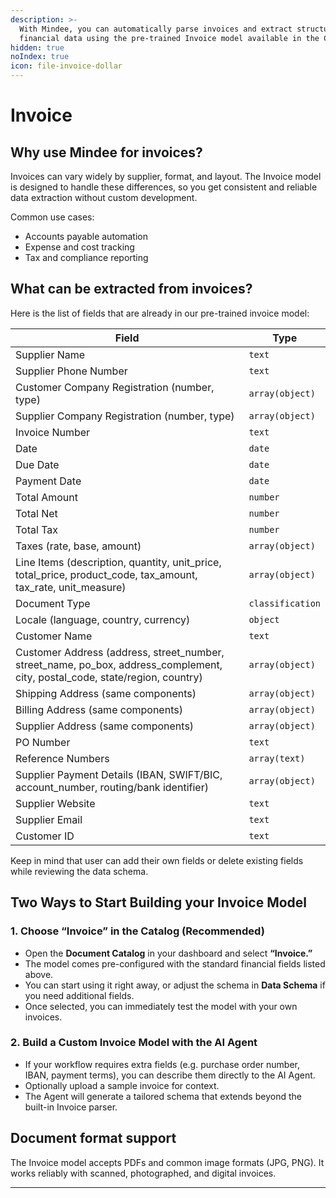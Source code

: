 ```yaml
---
description: >-
  With Mindee, you can automatically parse invoices and extract structured
  financial data using the pre-trained Invoice model available in the Catalog.
hidden: true
noIndex: true
icon: file-invoice-dollar
---
```


# Invoice

## Why use Mindee for invoices?

Invoices can vary widely by supplier, format, and layout. The Invoice model is designed to handle these differences, so you get consistent and reliable data extraction without custom development.

Common use cases:

* Accounts payable automation
* Expense and cost tracking
* Tax and compliance reporting

## What can be extracted from invoices?

Here is the list of fields that are already in our pre-trained invoice model:

| Field                                                                                                                             | Type                   |
| --------------------------------------------------------------------------------------------------------------------------------- | ---------------------- |
| Supplier Name                                                                                                                     | `text`                 |
| Supplier Phone Number                                                                                                             | `text`                 |
| Customer Company Registration (number, type)                                                                                      | `array(object)`        |
| Supplier Company Registration (number, type)                                                                                      | `array(object)`        |
| Invoice Number                                                                                                                    | `text`                 |
| Date                                                                                                                              | `date`                 |
| Due Date                                                                                                                          | `date`                 |
| Payment Date                                                                                                                      | `date`                 |
| Total Amount                                                                                                                      | `number`               |
| Total Net                                                                                                                         | `number`               |
| Total Tax                                                                                                                         | `number`               |
| Taxes (rate, base, amount)                                                                                                        | `array(object)`        |
| Line Items (description, quantity, unit\_price, total\_price, product\_code, tax\_amount, tax\_rate, unit\_measure)               | `array(object)`        |
| Document Type                                                                                                                     | `classification`       |
| Locale (language, country, currency)                                                                                              | `object`               |
| Customer Name                                                                                                                     | `text`                 |
| Customer Address (address, street\_number, street\_name, po\_box, address\_complement, city, postal\_code, state/region, country) | `array(object)`        |
| Shipping Address (same components)                                                                                                | `array(object)`        |
| Billing Address (same components)                                                                                                 | `array(object)`        |
| Supplier Address (same components)                                                                                                | `array(object)`        |
| PO Number                                                                                                                         | `text`                 |
| Reference Numbers                                                                                                                 | `array(text)`          |
| Supplier Payment Details (IBAN, SWIFT/BIC, account\_number, routing/bank identifier)                                              | `array(object)`        |
| Supplier Website                                                                                                                  | `text`                 |
| Supplier Email                                                                                                                    | `text`                 |
| Customer ID                                                                                                                       | `text`                 |

Keep in mind that user can add their own fields or delete existing fields while reviewing the data schema.

## Two Ways to Start Building your Invoice Model

### 1. Choose “Invoice” in the Catalog (Recommended)

* Open the **Document Catalog** in your dashboard and select **“Invoice.”**
* The model comes pre-configured with the standard financial fields listed above.
* You can start using it right away, or adjust the schema in **Data Schema** if you need additional fields.
* Once selected, you can immediately test the model with your own invoices.

### 2. Build a Custom Invoice Model with the AI Agent

* If your workflow requires extra fields (e.g. purchase order number, IBAN, payment terms), you can describe them directly to the AI Agent.
* Optionally upload a sample invoice for context.
* The Agent will generate a tailored schema that extends beyond the built-in Invoice parser.

## Document format support

The Invoice model accepts PDFs and common image formats (JPG, PNG). It works reliably with scanned, photographed, and digital invoices.

***
